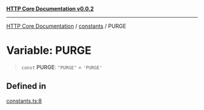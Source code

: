 [**HTTP Core Documentation v0.0.2**](../../README.md)

***

[HTTP Core Documentation](../../modules.md) / [constants](../README.md) / PURGE

# Variable: PURGE

> `const` **PURGE**: `"PURGE"` = `'PURGE'`

## Defined in

[constants.ts:8](https://github.com/stonemjs/http-core/blob/ed7c2187bd85b6877da7cd9f8c94448716446e07/src/constants.ts#L8)
